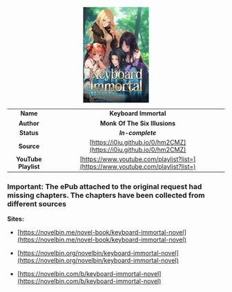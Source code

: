 <meta charset="UTF-8">

<meta name="viewport" content="width=device-width, initial-scale=1.0">

<img src="cover.jpg" style='display: block; margin: auto; width: 30%;'>


| | |
| :---: | :---: |
| **Name** | **Keyboard Immortal** |
| **Author** | **Monk Of The Six Illusions** |
| **Status** | ***In-complete*** |
| **Source** | [https://i0iu.github.io/0/hm2CMZ](https://i0iu.github.io/0/hm2CMZ) |
| **YouTube Playlist** | [https://www.youtube.com/playlist?list=](https://www.youtube.com/playlist?list=) |


### Important: The ePub attached to the original request had missing chapters. The chapters have been collected from different sources

**Sites:**

- [https://novelbin.me/novel-book/keyboard-immortal-novel](https://novelbin.me/novel-book/keyboard-immortal-novel)

- [https://novelbin.org/novelbin/keyboard-immortal-novel](https://novelbin.org/novelbin/keyboard-immortal-novel)

- [https://novelbin.com/b/keyboard-immortal-novel](https://novelbin.com/b/keyboard-immortal-novel)
